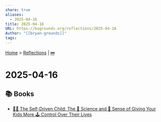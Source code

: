 ```yaml
---
share: true
aliases:
  - 2025-04-16
title: 2025-04-16
URL: https://bagrounds.org/reflections/2025-04-16
Author: "[[bryan-grounds]]"
tags: 
---
```

[Home](../index.md) > [Reflections](./index.md) | [⏮️](./2025-04-15.md)  
# 2025-04-16  
## 📚 Books  
- [👨‍🚀 The Self-Driven Child: The 🔬 Science and 🤔 Sense of Giving Your Kids More 🕹️ Control Over Their Lives](../books/the-self-driven-child.md)  
